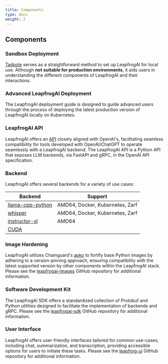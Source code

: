 ```yaml
---
title: Components 
type: docs
weight: 2
---
```


## Components

### Sandbox Deployment

[Tadpole](https://github.com/defenseunicorns/tadpole) serves as a straightforward method to set up LeapfrogAI for local use. Although **not suitable for production environments**, it aids users in understanding the different components of LeapfrogAI and their interactions.

### Advanced LeapfrogAI Deployment

The LeapfrogAI deployment guide is designed to guide advanced users through the process of deploying the latest production version of LeapfrogAI locally on Kubernetes.

### LeapfrogAI API

LeapfrogAI offers an [API](https://github.com/defenseunicorns/leapfrogai-api) closely aligned with OpenAI's, facilitating seamless compatibility for tools developed with OpenAI/ChatGPT to operate seamlessly with a LeapfrogAI backend. The LeapfrogAI API is a Python API that exposes LLM backends, via FastAPI and gRPC, in the OpenAI API specification.

### Backend

LeapfrogAI offers several backends for a variety of use cases:

| Backend                                                                                    | Support                         |
| ------------------------------------------------------------------------------------------ | ------------------------------- |
| [llama-cpp-python](https://github.com/defenseunicorns/leapfrogai-backend-llama-cpp-python) | AMD64, Docker, Kubernetes, Zarf |
| [whisper](https://github.com/defenseunicorns/leapfrogai-backend-whisper)                   | AMD64, Docker, Kubernetes, Zarf |
| [instructor-xl](https://github.com/defenseunicorns/leapfrogai-backend-instructor-xl)       | AMD64                           |
| [CUDA](https://github.com/defenseunicorns/leapfrogai-backend-vllm)                         |                                 |

### Image Hardening

LeapfrogAI utilizes Chainguard's [apko](https://github.com/chainguard-dev/apko) to fortify base Python images by adhering to a version-pinning approach, ensuring compatibility with the latest supported version by other components within the LeapfrogAI stack. Please see the [leapfrogai-images](https://github.com/defenseunicorns/leapfrogai-images) GitHub repository for additional information.

### Software Development Kit

The LeapfrogAI SDK offers a standardized collection of Protobuf and Python utilities designed to facilitate the implementation of backends and gRPC. Please see the [leapfrogai-sdk](https://github.com/defenseunicorns/leapfrogai-sdk) GitHub repository for additional information.

### User Interface

LeapfrogAI offers user-friendly interfaces tailored for common use-cases, including chat, summarization, and transcription, providing accessible options for users to initiate these tasks. Please see the [leapfrog-ui](https://github.com/defenseunicorns/leapfrogai-ui) GitHub repository for additional information.
